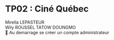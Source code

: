 # TP02 : Ciné Québec

Mirella LEPASTEUR <br>
Wily ROUSSEL TATOW DOUNGMO<br>
:rocket:
Au demarrage se créer un compte administrateur
